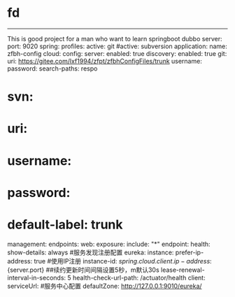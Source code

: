# fd
-----------------
This is good project for a man who want to learn springboot dubbo 
server:
  port: 9020
spring:
  profiles:
    active: git
    #active: subversion
  application:
    name: zfbh-config
  cloud:
    config:
      server:
        enabled: true
        discovery:
          enabled: true
        git:
          uri: https://gitee.com/lxf1994/zfpt/zfbhConfigFiles/trunk
          username: 
          password: 
          search-paths: respo
#
#        svn:
#          uri: 
#          username: 
#          password: 
#          default-label: trunk

management:
  endpoints:
    web:
      exposure:
        include: "*"
  endpoint:
    health:
      show-details: always
#服务发现注册配置
eureka:
  instance:
    prefer-ip-address: true #使用IP注册
    instance-id: ${spring.cloud.client.ip-address}:${server.port}
    ##续约更新时间间隔设置5秒，m默认30s
    lease-renewal-interval-in-seconds: 5
    health-check-url-path: /actuator/health
  client:
    serviceUrl:
      #服务中心配置
      defaultZone: http://127.0.0.1:9010/eureka/
